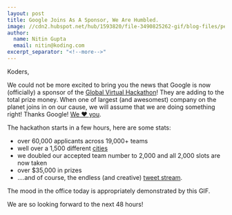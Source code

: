 ```yaml
---
layout: post
title: Google Joins As A Sponsor, We Are Humbled.
image: //cdn2.hubspot.net/hub/1593820/file-3490825262-gif/blog-files/perksofbeingawallflower.gif
author:
  name: Nitin Gupta
  email: nitin@koding.com
excerpt_separator: "<!--more-->"
---
```


Koders,

We could not be more excited to bring you the news that Google is now (officially) <!--more--> a sponsor of the [Global Virtual Hackathon][1]! They are adding to the total prize money. When one of largest (and awesomest) company on the planet joins in on our cause, we will assume that we are doing something right! Thanks Google! [We ♥ you][2].

The hackathon starts in a few hours, here are some stats:

* over 60,000 applicants across 19,000+ teams
* well over a 1,500 different [cities][3]
* we doubled our accepted team number to 2,000 and all 2,000 slots are now taken
* over $35,000 in prizes
* ....and of course, the endless (and creative) [tweet stream][4].

The mood in the office today is appropriately demonstrated by this GIF.

We are so looking forward to the next 48 hours!

[1]: http://blog.koding.com/2014/10/hackathon/ "Let's hack together, no matter where we are!"
[2]: https://www.google.com/search?q=5+%2B+(-+sqrt(1-+x%5E2-+(y-+abs(x))%5E2))cos(30((1-x%5E2-(y-abs(x))%5E2)))%2C+x+is+from+-1+to+1%2C+y+is+from+-1+to+1.5%2C+z+is+from+1+to+5&oq=5+%2B+(-+sqrt(1-+x%5E2-+(y-+abs(x))%5E2))cos(30((1-x%5E2-(y-abs(x))%5E2)))%2C+x+is+from+-1+to+1%2C+y+is+from+-1+to+1.5%2C+z+is+from+1+to+5&aqs=chrome..69i57.488j0j7&sourceid=chrome&es_sm=91&ie=UTF-8 "hearts"
[3]: http://blog.koding.com/2014/11/globalhackathon/ "When We Said "
[4]: https://twitter.com/search?f=realtime&q=koding%20hackathon "Tweet stream"
[5]: https://www.koding.com/hs-fs/hub/1593820/file-3490825262-gif/blog-files/perksofbeingawallflower.gif?t=1475265944157&width=360&height=235&name=perksofbeingawallflower.gif
